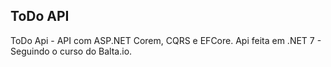 ## ToDo API

ToDo Api - API com ASP.NET Corem, CQRS e EFCore.
Api feita em .NET 7 - Seguindo o curso do Balta.io.
